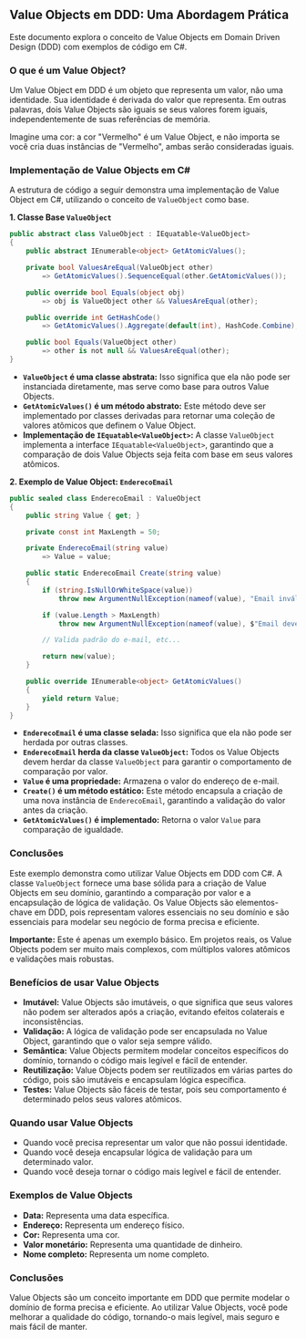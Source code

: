 ## Value Objects em DDD: Uma Abordagem Prática

Este documento explora o conceito de Value Objects em Domain Driven Design (DDD) com exemplos de código em C#.

### O que é um Value Object?

Um Value Object em DDD é um objeto que representa um valor, não uma identidade.  Sua  identidade é derivada do valor que representa. Em outras palavras, dois Value Objects são iguais se seus valores forem iguais, independentemente de suas referências de memória.

Imagine uma cor: a cor "Vermelho" é um Value Object, e não importa se você cria duas instâncias de "Vermelho", ambas serão consideradas iguais.

### Implementação de Value Objects em C#

A estrutura de código a seguir demonstra uma implementação de Value Object em C#, utilizando o conceito de `ValueObject` como base.

**1. Classe Base `ValueObject`**

```C#
public abstract class ValueObject : IEquatable<ValueObject>
{
    public abstract IEnumerable<object> GetAtomicValues();

    private bool ValuesAreEqual(ValueObject other)
        => GetAtomicValues().SequenceEqual(other.GetAtomicValues());

    public override bool Equals(object obj)
        => obj is ValueObject other && ValuesAreEqual(other);

    public override int GetHashCode() 
        => GetAtomicValues().Aggregate(default(int), HashCode.Combine);

    public bool Equals(ValueObject other) 
        => other is not null && ValuesAreEqual(other);
}
```

* **`ValueObject` é uma classe abstrata:** Isso significa que ela não pode ser instanciada diretamente, mas serve como base para outros Value Objects.
* **`GetAtomicValues()` é um método abstrato:** Este método deve ser implementado por classes derivadas para retornar uma coleção de valores atômicos que definem o Value Object. 
* **Implementação de `IEquatable<ValueObject>`:** A classe `ValueObject` implementa a interface `IEquatable<ValueObject>`, garantindo que a comparação de dois Value Objects seja feita com base em seus valores atômicos.

**2. Exemplo de Value Object: `EnderecoEmail`**

```C#
public sealed class EnderecoEmail : ValueObject
{
    public string Value { get; }

    private const int MaxLength = 50;

    private EnderecoEmail(string value) 
        => Value = value;

    public static EnderecoEmail Create(string value)
    {
        if (string.IsNullOrWhiteSpace(value))
            throw new ArgumentNullException(nameof(value), "Email inválido");

        if (value.Length > MaxLength)
            throw new ArgumentNullException(nameof(value), $"Email deve ter no máximo {MaxLength} caracteres");

        // Valida padrão do e-mail, etc...

        return new(value);
    }

    public override IEnumerable<object> GetAtomicValues()
    {
        yield return Value;
    }
}
```

* **`EnderecoEmail` é uma classe selada:** Isso significa que ela não pode ser herdada por outras classes.
* **`EnderecoEmail` herda da classe `ValueObject`:** Todos os Value Objects devem herdar da classe `ValueObject` para garantir o comportamento de comparação por valor.
* **`Value` é uma propriedade:** Armazena o valor do endereço de e-mail.
* **`Create()` é um método estático:** Este método encapsula a criação de uma nova instância de `EnderecoEmail`, garantindo a validação do valor antes da criação.
* **`GetAtomicValues()` é implementado:** Retorna o valor `Value` para comparação de igualdade.

### Conclusões

Este exemplo demonstra como utilizar Value Objects em DDD com C#. A classe `ValueObject` fornece uma base sólida para a criação de Value Objects em seu domínio, garantindo a comparação por valor e a encapsulação de lógica de validação. Os Value Objects são elementos-chave em DDD, pois representam valores essenciais no seu domínio e são essenciais para modelar seu negócio de forma precisa e eficiente.

**Importante:** Este é apenas um exemplo básico. Em projetos reais, os Value Objects podem ser muito mais complexos, com múltiplos valores atômicos e validações mais robustas.

### Benefícios de usar Value Objects

* **Imutável:** Value Objects são imutáveis, o que significa que seus valores não podem ser alterados após a criação, evitando efeitos colaterais e inconsistências.
* **Validação:** A lógica de validação pode ser encapsulada no Value Object, garantindo que o valor seja sempre válido.
* **Semântica:** Value Objects permitem modelar conceitos específicos do domínio, tornando o código mais legível e fácil de entender.
* **Reutilização:**  Value Objects podem ser reutilizados em várias partes do código, pois são imutáveis e encapsulam lógica específica.
* **Testes:** Value Objects são fáceis de testar, pois seu comportamento é determinado pelos seus valores atômicos.

### Quando usar Value Objects

* Quando você precisa representar um valor que não possui identidade.
* Quando você deseja encapsular lógica de validação para um determinado valor.
* Quando você deseja tornar o código mais legível e fácil de entender.

### Exemplos de Value Objects

* **Data:** Representa uma data específica.
* **Endereço:** Representa um endereço físico.
* **Cor:** Representa uma cor.
* **Valor monetário:** Representa uma quantidade de dinheiro.
* **Nome completo:** Representa um nome completo.

### Conclusões

Value Objects são um conceito importante em DDD que permite modelar o domínio de forma precisa e eficiente. Ao utilizar Value Objects, você pode melhorar a qualidade do código, tornando-o mais legível, mais seguro e mais fácil de manter.